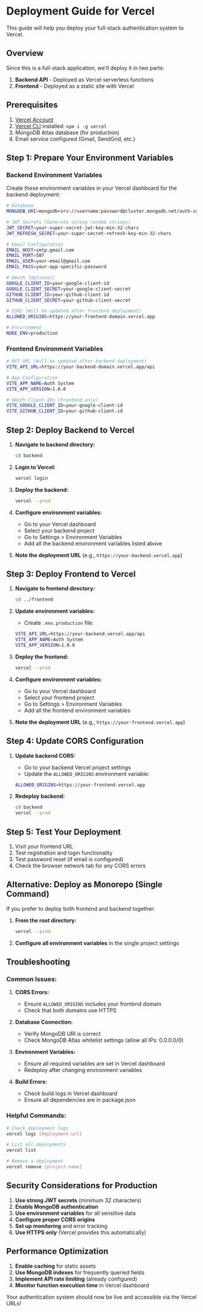# Deployment Guide for Vercel

This guide will help you deploy your full-stack authentication system to Vercel.

## Overview

Since this is a full-stack application, we'll deploy it in two parts:
1. **Backend API** - Deployed as Vercel serverless functions
2. **Frontend** - Deployed as a static site with Vercel

## Prerequisites

1. [Vercel Account](https://vercel.com)
2. [Vercel CLI](https://vercel.com/cli) installed: `npm i -g vercel`
3. MongoDB Atlas database (for production)
4. Email service configured (Gmail, SendGrid, etc.)

## Step 1: Prepare Your Environment Variables

### Backend Environment Variables

Create these environment variables in your Vercel dashboard for the backend deployment:

```bash
# Database
MONGODB_URI=mongodb+srv://username:password@cluster.mongodb.net/auth-system

# JWT Secrets (Generate strong random strings)
JWT_SECRET=your-super-secret-jwt-key-min-32-chars
JWT_REFRESH_SECRET=your-super-secret-refresh-key-min-32-chars

# Email Configuration
EMAIL_HOST=smtp.gmail.com
EMAIL_PORT=587
EMAIL_USER=your-email@gmail.com
EMAIL_PASS=your-app-specific-password

# OAuth (Optional)
GOOGLE_CLIENT_ID=your-google-client-id
GOOGLE_CLIENT_SECRET=your-google-client-secret
GITHUB_CLIENT_ID=your-github-client-id
GITHUB_CLIENT_SECRET=your-github-client-secret

# CORS (Will be updated after frontend deployment)
ALLOWED_ORIGINS=https://your-frontend-domain.vercel.app

# Environment
NODE_ENV=production
```

### Frontend Environment Variables

```bash
# API URL (Will be updated after backend deployment)
VITE_API_URL=https://your-backend-domain.vercel.app/api

# App Configuration
VITE_APP_NAME=Auth System
VITE_APP_VERSION=1.0.0

# OAuth Client IDs (Frontend only)
VITE_GOOGLE_CLIENT_ID=your-google-client-id
VITE_GITHUB_CLIENT_ID=your-github-client-id
```

## Step 2: Deploy Backend to Vercel

1. **Navigate to backend directory:**
   ```bash
   cd backend
   ```

2. **Login to Vercel:**
   ```bash
   vercel login
   ```

3. **Deploy the backend:**
   ```bash
   vercel --prod
   ```

4. **Configure environment variables:**
   - Go to your Vercel dashboard
   - Select your backend project
   - Go to Settings > Environment Variables
   - Add all the backend environment variables listed above

5. **Note the deployment URL** (e.g., `https://your-backend.vercel.app`)

## Step 3: Deploy Frontend to Vercel

1. **Navigate to frontend directory:**
   ```bash
   cd ../frontend
   ```

2. **Update environment variables:**
   - Create `.env.production` file:
   ```bash
   VITE_API_URL=https://your-backend.vercel.app/api
   VITE_APP_NAME=Auth System
   VITE_APP_VERSION=1.0.0
   ```

3. **Deploy the frontend:**
   ```bash
   vercel --prod
   ```

4. **Configure environment variables:**
   - Go to your Vercel dashboard
   - Select your frontend project
   - Go to Settings > Environment Variables
   - Add all the frontend environment variables

5. **Note the deployment URL** (e.g., `https://your-frontend.vercel.app`)

## Step 4: Update CORS Configuration

1. **Update backend CORS:**
   - Go to your backend Vercel project settings
   - Update the `ALLOWED_ORIGINS` environment variable:
   ```bash
   ALLOWED_ORIGINS=https://your-frontend.vercel.app
   ```

2. **Redeploy backend:**
   ```bash
   cd backend
   vercel --prod
   ```

## Step 5: Test Your Deployment

1. Visit your frontend URL
2. Test registration and login functionality
3. Test password reset (if email is configured)
4. Check the browser network tab for any CORS errors

## Alternative: Deploy as Monorepo (Single Command)

If you prefer to deploy both frontend and backend together:

1. **From the root directory:**
   ```bash
   vercel --prod
   ```

2. **Configure all environment variables** in the single project settings

## Troubleshooting

### Common Issues:

1. **CORS Errors:**
   - Ensure `ALLOWED_ORIGINS` includes your frontend domain
   - Check that both domains use HTTPS

2. **Database Connection:**
   - Verify MongoDB URI is correct
   - Check MongoDB Atlas whitelist settings (allow all IPs: 0.0.0.0/0)

3. **Environment Variables:**
   - Ensure all required variables are set in Vercel dashboard
   - Redeploy after changing environment variables

4. **Build Errors:**
   - Check build logs in Vercel dashboard
   - Ensure all dependencies are in package.json

### Helpful Commands:

```bash
# Check deployment logs
vercel logs [deployment-url]

# List all deployments
vercel list

# Remove a deployment
vercel remove [project-name]
```

## Security Considerations for Production

1. **Use strong JWT secrets** (minimum 32 characters)
2. **Enable MongoDB authentication**
3. **Use environment variables** for all sensitive data
4. **Configure proper CORS origins**
5. **Set up monitoring** and error tracking
6. **Use HTTPS only** (Vercel provides this automatically)

## Performance Optimization

1. **Enable caching** for static assets
2. **Use MongoDB indexes** for frequently queried fields
3. **Implement API rate limiting** (already configured)
4. **Monitor function execution time** in Vercel dashboard

Your authentication system should now be live and accessible via the Vercel URLs!
